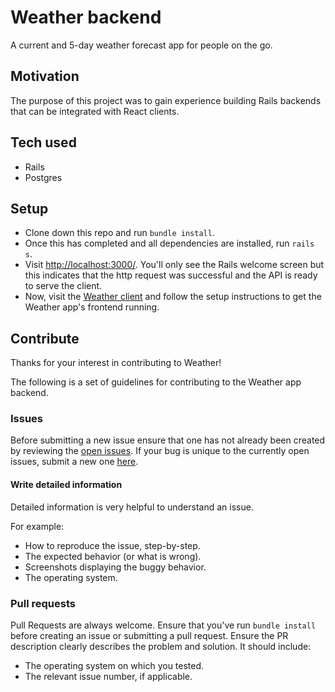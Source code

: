 # Weather backend
A current and 5-day weather forecast app for people on the go.

## Motivation
The purpose of this project was to gain experience building Rails backends that can be integrated with React clients.

## Tech used
- Rails
- Postgres

## Setup
- Clone down this repo and run `bundle install`.
- Once this has completed and all dependencies are installed, run `rails s`.
- Visit [http://localhost:3000/](http://localhost:3000/). You'll only see the Rails welcome screen but this indicates that the http request was successful and the API is ready to serve the client.
- Now, visit the [Weather client](https://github.com/Jessicalong627/weather-app) and follow the setup instructions to get the Weather app's frontend running.

## Contribute
Thanks for your interest in contributing to Weather!

The following is a set of guidelines for contributing to the Weather app backend.

### Issues
Before submitting a new issue ensure that one has not already been created by reviewing the [open issues](https://github.com/tristramjones/weather-backend/issues). If your bug is unique to the currently open issues, submit a new one [here](https://github.com/tristramjones/weather-backend/issues/new).

#### Write detailed information
Detailed information is very helpful to understand an issue.

For example:
- How to reproduce the issue, step-by-step.
- The expected behavior (or what is wrong).
- Screenshots displaying the buggy behavior.
- The operating system.

### Pull requests
Pull Requests are always welcome. Ensure that you've run `bundle install` before creating an issue or submitting a pull request. Ensure the PR description clearly describes the problem and solution. It should include:
- The operating system on which you tested.
- The relevant issue number, if applicable.
